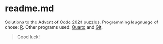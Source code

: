 # readme.md

Solutions to the [Advent of Code 2023](https://adventofcode.com/2023) puzzles. Programming laugnuage of chose: [R](https://ftp.acc.umu.se/mirror/CRAN/). Other programs used: [Quarto](https://quarto.org/docs/get-started/) and [Git](https://git-scm.com/downloads). 

>Good luck!